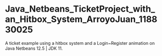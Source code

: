 # Java_Netbeans_TicketProject_with_an_Hitbox_System_ArroyoJuan_118830025
A ticket example using a hitbox system and a Login~Register animation on Java Netbeans 12.5 | JDK 11.
